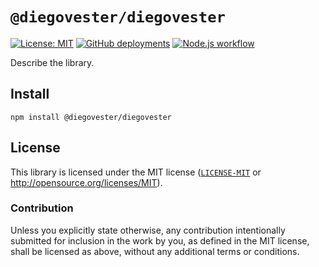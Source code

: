 # `@diegovester/diegovester`
[![License: MIT](https://img.shields.io/badge/License-MIT-blue.svg)](https://opensource.org/licenses/MIT)
[![GitHub deployments](https://img.shields.io/github/deployments/diegovester/zeroday/github-pages?label=deploy)](https://github.com/diegovester/zeroday/deployments/activity_log?environment=github-pages)
[![Node.js workflow](https://github.com/diegovester/zeroday/actions/workflows/main.yml/badge.svg)](https://github.com/diegovester/zeroday/actions/workflows/main.yml)

Describe the library.

## Install
```
npm install @diegovester/diegovester
```

## License
This library is licensed under the MIT license ([`LICENSE-MIT`](./LICENSE) or http://opensource.org/licenses/MIT).

### Contribution
Unless you explicitly state otherwise, any contribution intentionally submitted for inclusion in the work by you, as defined in the MIT license, shall be licensed as above, without any additional terms or conditions.
